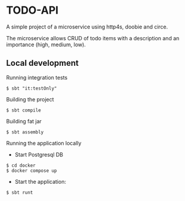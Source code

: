 # TODO-API
A simple project of a microservice using http4s, doobie and circe.

The microservice allows CRUD of todo items with a description and an importance (high, medium, low).

## Local development

Running integration tests
```
$ sbt "it:testOnly"
```

Building the project
```
$ sbt compile
```

Building fat jar
```
$ sbt assembly
```

Running the application locally
- Start Postgresql DB
```
$ cd docker
$ docker compose up
```

- Start the application:
```
$ sbt runt
```
